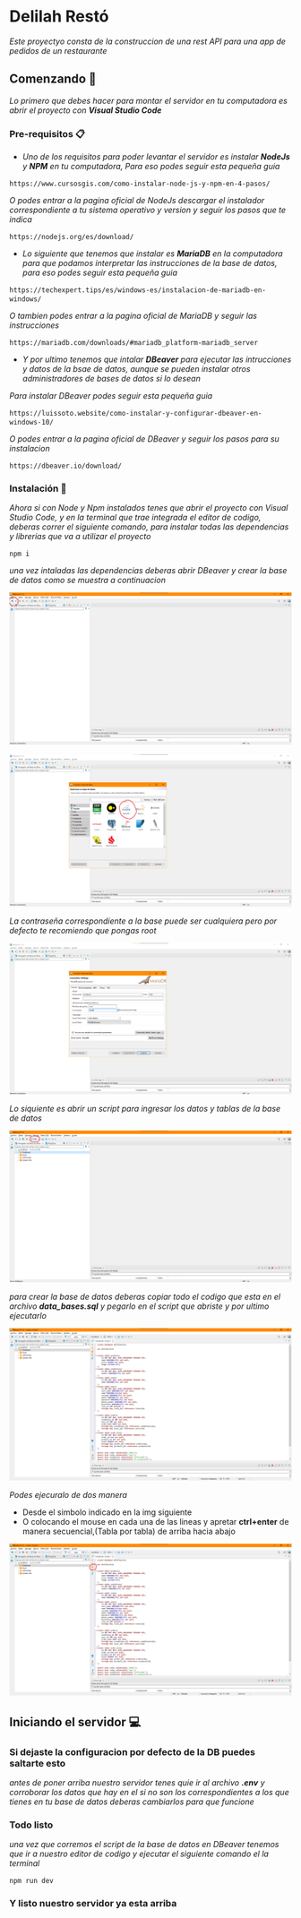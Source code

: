 # Delilah Restó

_Este proyectyo consta de la construccion de una rest API para una app de pedidos de un restaurante_

## Comenzando 🚀

_Lo primero que debes hacer para montar el servidor en tu computadora es abrir el proyecto con **Visual Studio Code**_

### Pre-requisitos 📋

* _Uno de los requisitos para poder levantar el servidor es instalar **NodeJs** y **NPM** en tu computadora, Para eso podes seguir esta pequeña guia_

```
https://www.cursosgis.com/como-instalar-node-js-y-npm-en-4-pasos/
```
_O podes entrar a la pagina oficial de NodeJs descargar el instalador correspondiente a tu sistema operativo y version y seguir los pasos que te indica_
```
https://nodejs.org/es/download/
```

* _Lo siguiente que tenemos que instalar es **MariaDB** en la computadora para que podamos interpretar las instrucciones de la base de datos, para eso podes seguir esta pequeña guia_
```
https://techexpert.tips/es/windows-es/instalacion-de-mariadb-en-windows/
```
_O tambien podes entrar a la pagina oficial de MariaDB y seguir las instrucciones_
```
https://mariadb.com/downloads/#mariadb_platform-mariadb_server
```
* _Y por ultimo tenemos que intalar **DBeaver** para ejecutar las intrucciones y datos de la bsae de datos, aunque se pueden instalar otros administradores de bases de datos si lo desean_

_Para instalar DBeaver podes seguir esta pequeña guia_
```
https://luissoto.website/como-instalar-y-configurar-dbeaver-en-windows-10/
```
_O podes entrar a la pagina oficial de DBeaver y seguir los pasos para su instalacion_
```
https://dbeaver.io/download/
```

### Instalación 🔧

_Ahora si con Node y Npm instalados tenes que abrir el proyecto con Visual Studio Code, y en la terminal que trae integrada el editor de codigo, deberas correr el siguiente comando, para instalar todas las dependencias y librerias que va a utilizar el proyecto_
```
npm i
```

_una vez intaladas las dependencias deberas abrir DBeaver y crear la base de datos como se muestra a continuacion_

<p>
  <img src="./img-readme/dbeaver1.png" title="img1">
</p>
<p>
  <img src="./img-readme/dbeaver2.png" title="img1">
</p>

_La contraseña correspondiente a la base puede ser cualquiera pero por defecto te recomiendo que pongas root_

<p>
  <img src="./img-readme/dbeaver3.png" title="img1">
</p>

_Lo siquiente es abrir un script para ingresar los datos y tablas de la base de datos_

<p>
  <img src="./img-readme/dbeaver4.png" title="img1">
</p>

_para crear la base de datos deberas copiar todo el codigo que esta en el archivo **data_bases.sql** y pegarlo en el script que abriste y por ultimo ejecutarlo_

<p>
  <img src="./img-readme/dbeaver5.png" title="img1">
</p>

_Podes ejecuralo de dos manera_

* Desde el simbolo indicado en la img siguiente
* O colocando el mouse en cada una de las lineas y apretar **ctrl+enter** de manera secuencial,(Tabla por tabla) de arriba hacia abajo

<p>
  <img src="./img-readme/dbeaver6.png" title="img1">
</p>

## Iniciando el servidor 💻

### Si dejaste la configuracion por defecto de la DB puedes saltarte esto

_antes de poner arriba nuestro servidor tenes quie ir al archivo **.env** y corroborar los datos que hay en el si no son los correspondientes a los que tienes en tu base de datos deberas cambiarlos para que funcione_

### Todo listo

_una vez que corremos el script de la base de datos en DBeaver tenemos que ir a nuestro editor de codigo y ejecutar el siguiente comando el la terminal_
```
npm run dev
```
### Y listo nuestro servidor ya esta arriba
